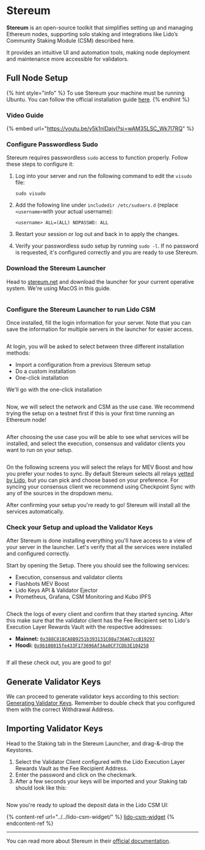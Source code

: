 # Stereum

**Stereum** is an open-source toolkit that simplifies setting up and managing Ethereum nodes, supporting solo staking and integrations like Lido’s Community Staking Module (CSM) described here.

It provides an intuitive UI and automation tools, making node deployment and maintenance more accessible for validators.

## Full Node Setup <a href="#lido-csm-testnet-workflow" id="lido-csm-testnet-workflow"></a>

{% hint style="info" %}
To use Stereum your machine must be running Ubuntu. You can follow the official installation guide [here](https://ubuntu.com/tutorials/install-ubuntu-desktop).
{% endhint %}

### Video Guide

{% embed url="https://youtu.be/v5k1nlDajyI?si=wAM35LSC_Wk7I7RQ" %}

### Configure Passwordless Sudo

Stereum requires passwordless `sudo` access to function properly. Follow these steps to configure it:

1.  Log into your server and run the following command to edit the `visudo` file:

    ```
    sudo visudo
    ```
2.  Add the following line under `includedir /etc/sudoers.d` (replace `<username>`with your actual username):

    ```
    <username> ALL=(ALL) NOPASSWD: ALL
    ```
3. Restart your session or log out and back in to apply the changes.
4. Verify your passwordless sudo setup by running `sudo -l`. If no password is requested, it's configured correctly and you are ready to use Stereum.

### Download the Stereum Launcher

Head to [stereum.net](https://stereum.net/) and download the launcher for your current operative system. We're using MacOS in this guide.

<figure><img src="../../.gitbook/assets/image (35).png" alt=""><figcaption></figcaption></figure>

### Configure the Stereum Launcher to run Lido CSM

Once installed, fill the login information for your server. Note that you can save the information for multiple servers in the launcher for easier access.

<figure><img src="../../.gitbook/assets/image (37).png" alt=""><figcaption></figcaption></figure>

At login, you will be asked to select between three different installation methods:

* Import a configuration from a previous Stereum setup
* Do a custom installation
* One-click installation

We'll go with the one-click installation

<figure><img src="../../.gitbook/assets/Captura de pantalla 2025-03-18 a la(s) 20.58.41.png" alt=""><figcaption></figcaption></figure>

Now, we will select the network and CSM as the use case. We recommend trying the setup on a testnet first if this is your first time running an Ethereum node!

<figure><img src="../../.gitbook/assets/Captura de pantalla 2025-03-18 a la(s) 20.59.12 (1).png" alt=""><figcaption></figcaption></figure>

After choosing the use case you will be able to see what services will be installed, and select the execution, consensus and validator clients you want to run on your setup.

<figure><img src="../../.gitbook/assets/Captura de pantalla 2025-03-18 a la(s) 20.59.33.png" alt=""><figcaption></figcaption></figure>

On the following screens you will select the relays for MEV Boost and how you prefer your nodes to sync. By default Stereum selects all relays [vetted by Lido](https://enchanted-direction-844.notion.site/6d369eb33f664487800b0dedfe32171e?v=8e5d1f1276b0493caea8a2aa1517ed65), but you can pick and choose based on your preference. For syncing your consensus client we recommend using Checkpoint Sync with any of the sources in the dropdown menu.

After confirming your setup you're ready to go! Stereum will install all the services automatically.

### Check your Setup and upload the Validator Keys

After Stereum is done installing everything you'll have access to a view of your server in the launcher. Let's verify  that all the services were installed and configured correctly.

Start by opening the Setup. There you should see the following services:

* Execution, consensus and validator clients
* Flashbots MEV Boost
* Lido Keys API & Validator Ejector
* Prometheus, Grafana, CSM Monitoring and Kubo IPFS

<figure><img src="../../.gitbook/assets/image copia (4).png" alt=""><figcaption></figcaption></figure>

Check the logs of every client and confirm that they started syncing. After this make sure that the validator client has the Fee Recipient set to Lido's Execution Layer Rewards Vault with the respective addresses:

* **Mainnet:** [`0x388C818CA8B9251b393131C08a736A67ccB19297`](https://etherscan.io/address/0x388C818CA8B9251b393131C08a736A67ccB19297)
* **Hoodi:** [`0x9b108015fe433F173696Af3Aa0CF7CDb3E104258`](https://hoodi.etherscan.io/address/0x9b108015fe433F173696Af3Aa0CF7CDb3E104258)

<figure><img src="../../.gitbook/assets/Captura de pantalla 2025-03-18 a la(s) 21.23.11.png" alt=""><figcaption></figcaption></figure>

If all these check out, you are good to go!&#x20;

## Generate Validator Keys

We can proceed to generate validator keys according to this section: [Generating Validator Keys](../../generating-validator-keys/). Remember to double check that you configured them with the correct Withdrawal Address.

## Importing Validator Keys

Head to the Staking tab in the Stereum Launcher, and drag-&-drop the Keystores.&#x20;

1. Select the Validator Client configured with the Lido Execution Layer Rewards Vault as the Fee Recipient Address.&#x20;
2. Enter the password and click on the checkmark.&#x20;
3. After a few seconds your keys will be imported and your Staking tab should look like this:

<figure><img src="../../.gitbook/assets/image (40).png" alt=""><figcaption></figcaption></figure>

Now you're ready to upload the deposit data in the Lido CSM UI:

{% content-ref url="../../lido-csm-widget/" %}
[lido-csm-widget](../../lido-csm-widget/)
{% endcontent-ref %}

***

You can read more about Stereum in their [official documentation](https://stereum-dev.github.io/ethereum-node-web-docs/docs/intro).

